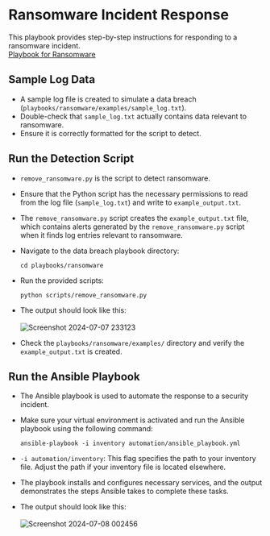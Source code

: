 # Ransomware Incident Response

This playbook provides step-by-step instructions for responding to a ransomware incident.<br>
<a href="https://github.com/MenakaGodakanda/Security-Incident-Response-Playbooks/blob/main/playbooks/ransomware/playbook.md">Playbook for Ransomware</a>

## Sample Log Data

- A sample log file is created to simulate a data breach (`playbooks/ransomware/examples/sample_log.txt`).
- Double-check that `sample_log.txt` actually contains data relevant to ransomware.
- Ensure it is correctly formatted for the script to detect.

## Run the Detection Script

- `remove_ransomware.py` is the script to detect ransomware.
- Ensure that the Python script has the necessary permissions to read from the log file (`sample_log.txt`) and write to `example_output.txt`.
- The `remove_ransomware.py` script creates the `example_output.txt` file, which contains alerts generated by the `remove_ransomware.py` script when it finds log entries relevant to ransomware.
- Navigate to the data breach playbook directory:
    ```
    cd playbooks/ransomware
    ```
- Run the provided scripts:
    ```
    python scripts/remove_ransomware.py
    ```
- The output should look like this:<br><br>
    ![Screenshot 2024-07-07 233123](https://github.com/MenakaGodakanda/Security-Incident-Response-Playbooks/assets/156875412/f97d2d32-55d0-46bb-b0c2-ba9ba2a15940)

- Check the `playbooks/ransomware/examples/` directory and verify the `example_output.txt` is created.

## Run the Ansible Playbook
- The Ansible playbook is used to automate the response to a security incident.
- Make sure your virtual environment is activated and run the Ansible playbook using the following command:
    ```
    ansible-playbook -i inventory automation/ansible_playbook.yml
    ```
- `-i automation/inventory`: This flag specifies the path to your inventory file. Adjust the path if your inventory file is located elsewhere.

- The playbook installs and configures necessary services, and the output demonstrates the steps Ansible takes to complete these tasks.

- The output should look like this:<br><br>
    ![Screenshot 2024-07-08 002456](https://github.com/MenakaGodakanda/Security-Incident-Response-Playbooks/assets/156875412/b7e5f2c7-2acc-465d-af4b-371ec51216ac)
